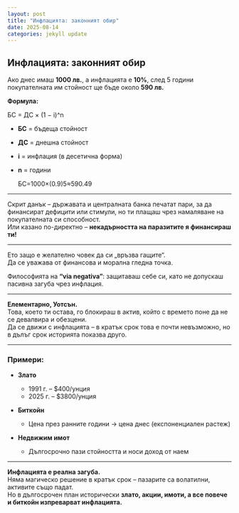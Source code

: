 ```yaml
---
layout: post
title: "Инфлацията: законният обир"
date: 2025-08-14
categories: jekyll update
---
```


## Инфлацията: законният обир

Ако днес имаш **1000 лв.**, а инфлацията е **10%**, след 5 години покупателната им стойност ще бъде около **590 лв.**

**Формула:**

БС = ДС × (1 − i)^n


- **БС** = бъдеща стойност  
- **ДС** = днешна стойност  
- **i** = инфлация (в десетична форма)  
- **n** = години

  БС=1000×(0.9)5≈590.49

---

Скрит данък – държавата и централната банка печатат пари, за да финансират дефицити или стимули, но ти плащаш чрез намаляване на покупателната си способност.  
Или казано по-директно – **некадърността на паразитите я финансираш ти!**

---

Ето защо е желателно човек да си „връзва гащите“.  
Да се уважава от финансова и морална гледна точка.  

Философията на **“via negativa”**: защитаваш себе си, като не допускаш пасивна загуба чрез инфлация.

---

**Елементарно, Уотсън.**  
Това, което ти остава, го блокираш в актив, който с времето поне да не се девалвира и обезцени.  
Да се движи с инфлацията – в кратък срок това е почти невъзможно, но в дълъг срок историята показва друго.

---

### Примери:

- **Злато**  
  - 1991 г. – $400/унция  
  - 2025 г. – $3800/унция  

- **Биткойн**  
  - Цена през ранните години → цена днес (експоненциален растеж)  

- **Недвижим имот**  
  - Дългосрочно пази стойността и носи доход от наем  

---

**Инфлацията е реална загуба.**  
Няма магическо решение в кратък срок – пазарите са волатилни, активите също падат.  
Но в дългосрочен план исторически **злато, акции, имоти, а все повече и биткойн изпреварват инфлацията.**


